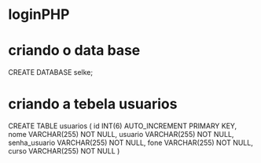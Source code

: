 # loginPHP

# criando o data base
CREATE DATABASE selke;

# criando a tebela usuarios
CREATE TABLE usuarios ( 
id INT(6) AUTO_INCREMENT PRIMARY KEY, 
nome VARCHAR(255) NOT NULL, 
usuario VARCHAR(255) NOT NULL, 
senha_usuario VARCHAR(255) NOT NULL,
fone VARCHAR(255) NOT NULL, 
curso VARCHAR(255) NOT NULL )
